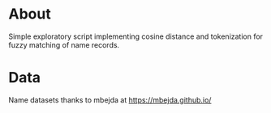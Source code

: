 # About
Simple exploratory script implementing cosine distance and tokenization for fuzzy matching of name records.

# Data
Name datasets thanks to mbejda at https://mbejda.github.io/
